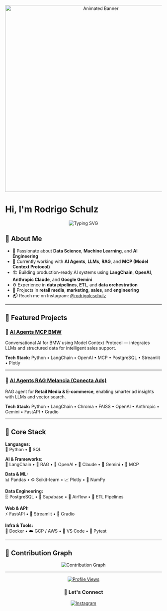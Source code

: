 <div align="center">
  <img src="https://user-images.githubusercontent.com/74038190/213911110-aedbef38-a29f-4b6b-a65c-11608b4f75a5.gif" width="600" alt="Animated Banner"/>
</div>

# Hi, I'm Rodrigo Schulz

<div align="center">
  
  ![Typing SVG](https://readme-typing-svg.herokuapp.com?font=Fira+Code&weight=500&size=24&pause=1000&color=36BCF7&center=true&vCenter=true&width=600&lines=%26+AI+Data+Engineer;)
  
</div>

## 🚀 About Me

- 🧠 Passionate about **Data Science**, **Machine Learning**, and **AI Engineering**
- 🤖 Currently working with **AI Agents**, **LLMs**, **RAG**, and **MCP (Model Context Protocol)**
- 🏗️ Building production-ready AI systems using **LangChain**, **OpenAI**, **Anthropic Claude**, and **Google Gemini**
- ⚙️ Experience in **data pipelines**, **ETL**, and **data orchestration**
- 💼 Projects in **retail media**, **marketing**, **sales**, and **engineering**
- 📬 Reach me on Instagram: [@rodrigolcschulz](https://instagram.com/rodrigolcschulz)

---

## 🤖 Featured Projects

### 🚗 [AI Agents MCP BMW](https://github.com/rodrigolcschulz/ai_agents_mcp_bmw)
Conversational AI for BMW using Model Context Protocol — integrates LLMs and structured data for intelligent sales support.

**Tech Stack:** Python • LangChain • OpenAI • MCP • PostgreSQL • Streamlit • Plotly

---

### 🍉 [AI Agents RAG Melancia (Conecta Ads)](https://github.com/rodrigolcschulz/ai_agents_rag_melancia)
RAG agent for **Retail Media & E-commerce**, enabling smarter ad insights with LLMs and vector search.

**Tech Stack:** Python • LangChain • Chroma • FAISS • OpenAI • Anthropic • Gemini • FastAPI • Gradio

---

## 🧠 Core Stack

<div align="left">

**Languages:**  
🐍 Python • 🧾 SQL  

**AI & Frameworks:**  
🧩 LangChain • 🧠 RAG • 💬 OpenAI • 🤖 Claude • 🔷 Gemini • 🔗 MCP  

**Data & ML:**  
📊 Pandas • ⚙️ Scikit-learn • 📈 Plotly • 🧮 NumPy  

**Data Engineering:**  
🗄️ PostgreSQL • 🚀 Supabase • 🔄 Airflow • 🔧 ETL Pipelines  

**Web & API:**  
⚡ FastAPI • 🎨 Streamlit • 🧰 Gradio  

**Infra & Tools:**  
🐳 Docker • ☁️ GCP / AWS • 🧱 VS Code • 🧪 Pytest  

</div>

---

## 🐍 Contribution Graph

<div align="center">
  <img src="https://github-readme-activity-graph.vercel.app/graph?username=rodrigolcschulz&theme=tokyo-night" alt="Contribution Graph"/>
</div>

---

<div align="center">
  
  [![Profile Views](https://komarev.com/ghpvc/?username=rodrigolcschulz&color=blue&style=flat)](https://github.com/rodrigolcschulz)
  
  ### 💬 Let's Connect
  
  [![Instagram](https://img.shields.io/badge/Instagram-E4405F?style=for-the-badge&logo=instagram&logoColor=white)](https://instagram.com/rodrigolcschulz)
  
</div>
